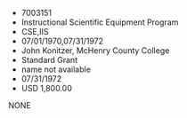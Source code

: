 * 7003151
* Instructional Scientific Equipment Program
* CSE,IIS
* 07/01/1970,07/31/1972
* John Konitzer, McHenry County College
* Standard Grant
*   name not available
* 07/31/1972
* USD 1,800.00

NONE